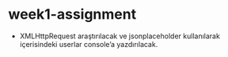 # week1-assignment

- XMLHttpRequest araştırılacak ve jsonplaceholder kullanılarak içerisindeki userlar console’a yazdırılacak.
